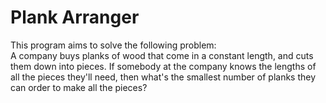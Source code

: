 # Plank Arranger
This program aims to solve the following problem:<br/>
A company buys planks of wood that come in a constant length, and cuts them
down into pieces.
If somebody at the company knows the lengths of all the pieces they'll
need, then what's the smallest number of planks they can order to make all
the pieces?